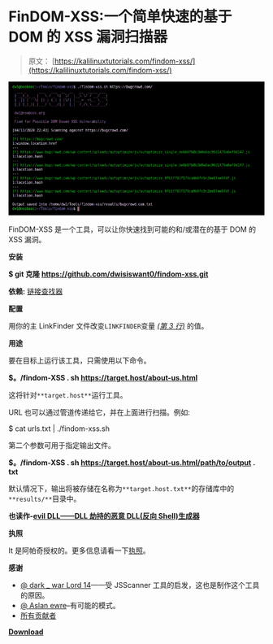 # FinDOM-XSS:一个简单快速的基于 DOM 的 XSS 漏洞扫描器

> 原文： [https://kalilinuxtutorials.com/findom-xss/](https://kalilinuxtutorials.com/findom-xss/)

[![FinDOM-XSS : A Fast DOM Based XSS Vulnerability Scanner With Simplicity](img//65878dc18c4e05b38cde76b1dfc390ec.png "FinDOM-XSS : A Fast DOM Based XSS Vulnerability Scanner With Simplicity")](https://1.bp.blogspot.com/-Z-0tCFnoQ9s/XxQqEhrUMeI/AAAAAAAAG7U/F7ozfZEq5SQKD9Sx52AxgqPqO79pnwZMgCLcBGAsYHQ/s1600/FinDOM-XSS%25281%2529.png)

FinDOM-XSS 是一个工具，可以让你快速找到可能的和/或潜在的基于 DOM 的 XSS 漏洞。

**安装**

**$ git 克隆 https://github.com/dwisiswant0/findom-xss.git**

**依赖:** [链接查找器](https://github.com/GerbenJavado/LinkFinder)

**配置**

用你的主 LinkFinder 文件改变`LINKFINDER`变量 *[(第 3 行)](https://github.com/dwisiswant0/findom-xss/blob/master/findom-xss.sh#L3)* 的值。

**用途**

要在目标上运行该工具，只需使用以下命令。

**$。/findom-XSS . sh https://target.host/about-us.html**

这将针对`**target.host**`运行工具。

URL 也可以通过管道传递给它，并在上面进行扫描。例如:

$ cat urls.txt | ./findom-xss.sh

第二个参数可用于指定输出文件。

**$。/findom-XSS . sh https://target.host/about-us.html/path/to/output . txt**

默认情况下，输出将被存储在名称为`**target.host.txt**`的存储库中的`**results/**`目录中。

**也读作-[evil DLL——DLL 劫持的恶意 DLL(反向 Shell)生成器](https://kalilinuxtutorials.com/evildll/)**

**执照**

It 是阿帕奇授权的。更多信息请看一下[执照](https://github.com/dwisiswant0/findom-xss/blob/master/LICENSE)。

**感谢**

*   [@ dark _ war Lord 14](https://twitter.com/dark_warlord14)——受 JSScanner 工具的启发，这也是制作这个工具的原因。
*   [@ Aslan ewre](https://twitter.com/aslanewre)–有可能的模式。
*   [所有贡献者](https://github.com/dwisiswant0/findom-xss/graphs/contributors)

[**Download**](https://github.com/dwisiswant0/findom-xss)
